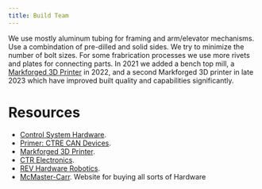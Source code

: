 ```yaml
---
title: Build Team
---
```


We use mostly aluminum tubing for framing and arm/elevator mechanisms.
Use a combindation of pre-dilled and solid sides. We try to minimize the
number of bolt sizes. For some frabrication processes we use more rivets
and plates for connecting parts. In 2021 we added a bench top mill, a
[Markforged 3D Printer](https://markforged.com/) in 2022, and a second
Markforged 3D printer in late 2023 which have improved built quality and
capabilities significantly.

# Resources

-   [Control System
    Hardware](https://docs.wpilib.org/en/stable/docs/controls-overviews/control-system-hardware.html).
-   [Primer: CTRE CAN
    Devices](https://docs.ctre-phoenix.com/en/stable/ch02_PrimerCAN.html).
-   [Markforged 3D Printer](https://markforged.com/).
-   [CTR Electronics](https://store.ctr-electronics.com/).
-   [REV Hardware Robotics](https://docs.revrobotics.com/docs/).
-   [McMaster-Carr](https://www.mcmaster.com/). Website for buying all
    sorts of Hardware
